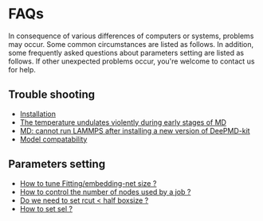 # FAQs
In consequence of various differences of computers or systems, problems may occur. Some common circumstances are listed as follows. 
In addition, some frequently asked questions about parameters setting are listed as follows.
If other unexpected problems occur, you're welcome to contact us for help.

## Trouble shooting
- [Installation](installation.md)
- [The temperature undulates violently during early stages of MD](md-energy-undulation.md)
- [MD: cannot run LAMMPS after installing a new version of DeePMD-kit](md-version-compatibility.md)
- [Model compatability](model-compatability.md)

## Parameters setting
- [How to tune Fitting/embedding-net size ?](howtoset_netsize.md)
- [How to control the number of nodes used by a job ?](howtoset_num_nodes.md)
- [Do we need to set rcut < half boxsize ?](howtoset_rcut.md)
- [How to set sel ?](howtoset_sel.md)
